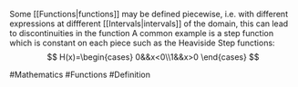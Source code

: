 Some [[Functions|functions]] may be defined piecewise, i.e. with different expressions at diffferent [[Intervals|intervals]] of the domain, this can lead to discontinuities in the function
A common example is a step function which is constant on each piece such as the Heaviside Step functions:
$$
H(x)=\begin{cases}
0&&x<0\\1&&x>0
\end{cases}
$$

#Mathematics #Functions #Definition